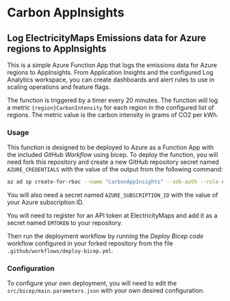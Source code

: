 Carbon AppInsights
==================

Log ElectricityMaps Emissions data for Azure regions to AppInsights
-------------------------------------------------------------------

This is a simple Azure Function App that logs the emissions data for Azure
regions to AppInsights. From Application Insights and the configured Log
Analytics workspace, you can create dashboards and alert rules to use in scaling
operations and feature flags.

The function is triggered by a timer every 20 minutes. The function will log
a metric `{region}CarbonIntensity` for each region in the configured list of
regions. The metric value is the carbon intensity in grams of CO2 per kWh.

### Usage

This function is designed to be deployed to Azure as a Function App with the
included _GitHub Workflow_ using bicep. To deploy the function, you will need
fork this repository and create a new GitHub repository secret named
`AZURE_CREDENTIALS` with the value of the output from the following command:

```bash
az ad sp create-for-rbac --name "CarbonAppInsights" --sdk-auth --role contributor --scopes /subscriptions/<SUBSCRIPTION_ID>
```

You will also need a secret named `AZURE_SUBSCRIPTION_ID` with the value of your
Azure subscription ID.

You will need to register for an API token at ElectricityMaps and add it as a
secret named `EMTOKEN` to your repository.

Then run the deployment workflow by running the _Deploy Bicep code_ workflow
configured in your forked repository from the file
`.github/workflows/deploy-bicep.yml`.

### Configuration

To configure your own deployment, you will need to edit the
`src/bicep/main.parameters.json` with your own desired configuration.
